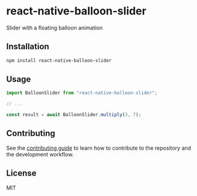 # react-native-balloon-slider

Slider with a floating balloon animation

## Installation

```sh
npm install react-native-balloon-slider
```

## Usage

```js
import BalloonSlider from "react-native-balloon-slider";

// ...

const result = await BalloonSlider.multiply(3, 7);
```

## Contributing

See the [contributing guide](CONTRIBUTING.md) to learn how to contribute to the repository and the development workflow.

## License

MIT
